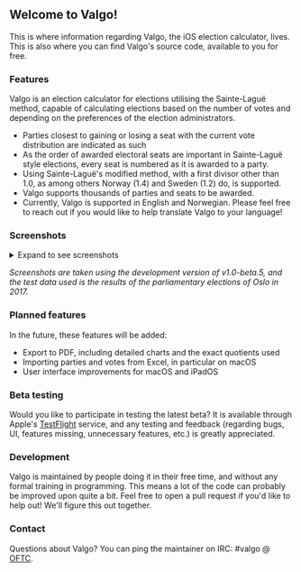 ## Welcome to Valgo!
This is where information regarding Valgo, the iOS election calculator, lives. This is also where you can find Valgo's source code, available to you for free.

### Features
Valgo is an election calculator for elections utilising the Sainte-Laguë method, capable of calculating elections based on the number of votes and depending on the preferences of the election administrators.
* Parties closest to gaining or losing a seat with the current vote distribution are indicated as such
* As the order of awarded electoral seats are important in Sainte-Laguë style elections, every seat is numbered as it is awarded to a party.
* Using Sainte-Laguë's modified method, with a first divisor other than 1.0, as among others Norway (1.4) and Sweden (1.2) do, is supported.
* Valgo supports thousands of parties and seats to be awarded.
* Currently, Valgo is supported in English and Norwegian. Please feel free to reach out if you would like to help translate Valgo to your language!

### Screenshots
<details>
  <summary>Expand to see screenshots</summary>
  
  ![Simulator Screen Shot - iPhone 12 Pro - 2021-07-20 at 00 41 53](https://user-images.githubusercontent.com/20601489/126236663-2d0207e4-b31c-48fe-b922-f846555592a1.png)
![Simulator Screen Shot - iPhone 12 Pro - 2021-07-20 at 00 41 46](https://user-images.githubusercontent.com/20601489/126236665-f988fb98-d60e-4907-80c1-cd2502babae2.png)
![Simulator Screen Shot - iPhone 12 Pro - 2021-07-20 at 00 41 58](https://user-images.githubusercontent.com/20601489/126236662-b5f7d166-6dae-4a83-8a87-2d0cae232eb3.png)

  
</details>


*Screenshots are taken using the development version of v1.0-beta.5, and the test data used is the results of the parliamentary elections of Oslo in 2017.*

### Planned features
In the future, these features will be added:
* Export to PDF, including detailed charts and the exact quotients used
* Importing parties and votes from Excel, in particular on macOS
* User interface improvements for macOS and iPadOS

### Beta testing
Would you like to participate in testing the latest beta? It is available through Apple's [TestFlight](https://testflight.apple.com/join/yuMl8zTx) service, and any testing and feedback (regarding bugs, UI, features missing, unnecessary features, etc.) is greatly appreciated.

### Development
Valgo is maintained by people doing it in their free time, and without any formal training in programming. This means a lot of the code can probably be improved upon quite a bit. Feel free to open a pull request if you'd like to help out! We'll figure this out together.

### Contact
Questions about Valgo? You can ping the maintainer on IRC: #valgo @ [OFTC](https://www.oftc.net/WebChat).
